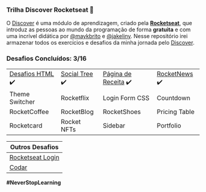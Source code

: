 ### Trilha Discover Rocketseat 🚀

O <a href="https://app.rocketseat.com.br/discover">Discover</a> é uma módulo de aprendizagem, criado pela <a target="_blank" href="https://www.rocketseat.com.br/"><b>Rocketseat</b></a>, que introduz as pessoas ao mundo da programação de forma <b>gratuita</b> e com uma incrível didática por <a target="_blank" href="https://github.com/maykbrito/maykbrito">@maykbrito</a> e <a href="https://github.com/jakeliny">@jakeliny</a>. Nesse repositório irei armazenar todos os exercícios e desafios da minha jornada pelo <a href="https://app.rocketseat.com.br/discover">Discover</a>.

### Desafios Concluídos: 3/16

<table>
<tbody>
  <tr>
    <td><a target="_blank" href="https://luizfranzon.github.io/rocketseat-discover/desafios/Desafio%20HTML/01nav.html">Desafios HTML</a> ✔️</td>
    <td><a target="_blank" href="https://luizfranzon.github.io/rocketseat-discover/desafios/Social%20Tree/index.html">Social Tree</a> ✔️</td>
    <td><a href="https://luizfranzon.github.io/rocketseat-discover/desafios/P%C3%A1gina%20de%20Receitas/index.html">Página de Receita</a> ✔️</td>
    <td><a href="https://luizfranzon.github.io/rocketseat-discover/desafios/RocketNews/index.html">RocketNews</a> ✔️</td> 
  </tr>
  <tr>
    <td>Theme Switcher</td>
    <td>Rocketflix</td>
    <td>Login Form CSS</td>
    <td>Countdown</td>
  </tr>
  <tr>
    <td>RocketCoffee</td>
    <td>RocketBlog</td>
    <td>RocketShoes</td>
    <td>Pricing Table</td>
  </tr>
  <tr>
    <td>Rocketcard</td>
    <td>Rocket NFTs</td>
    <td>Sidebar</td>
    <td>Portfolio</td>
  </tr>
</tbody>
</table>

<table>
    <thead>
        <tr>
            <th colspan="2">Outros Desafios</th>
        </tr>
    </thead>
    <tbody>
        <tr>
            <td><a href="https://luizfranzon.github.io/rocketseat-login-UI_Clone/site.html">Rocketseat Login</a></td>
        </tr>
        <tr>
            <td><a href="https://luizfranzon.github.io/Codar-DevChallenge/meu_projeto/index.html">Codar</a></td>
        </tr>
    </tbody>
</table>

**#NeverStopLearning**




